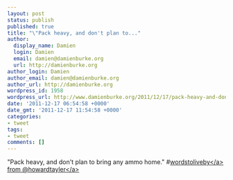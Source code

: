 ```yaml
---
layout: post
status: publish
published: true
title: "\"Pack heavy, and don't plan to..."
author:
  display_name: Damien
  login: Damien
  email: damien@damienburke.org
  url: http://damienburke.org
author_login: Damien
author_email: damien@damienburke.org
author_url: http://damienburke.org
wordpress_id: 1958
wordpress_url: http://www.damienburke.org/2011/12/17/pack-heavy-and-dont-plan-to/
date: '2011-12-17 06:54:58 +0000'
date_gmt: '2011-12-17 11:54:58 +0000'
categories:
- tweet
tags:
- tweet
comments: []
---
```

<p>"Pack heavy, and don't plan to bring any ammo home." #<a href="http:&#47;&#47;search.twitter.com&#47;search?q=%23wordstoliveby" class="aktt_hashtag">wordstoliveby<&#47;a> from @<a href="http:&#47;&#47;twitter.com&#47;howardtayler" class="aktt_username">howardtayler<&#47;a></p>
